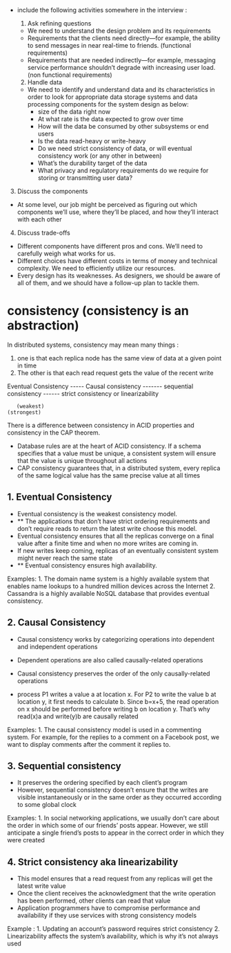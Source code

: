 - include the following activities somewhere in the interview :

  1. Ask refining questions
    -  We need to understand the design problem and its requirements
    - Requirements that the clients need directly—for example, the ability to send messages in near real-time to friends. (functional requirements)
    - Requirements that are needed indirectly—for example, messaging service performance shouldn’t degrade with increasing user load. (non functional requirements)

  2. Handle data
   - We need to identify and understand data and its characteristics in order to look for appropriate data storage systems and data processing components for the system design as below:
        - size of the data right now
        - At what rate is the data expected to grow over time
        - How will the data be consumed by other subsystems or end users
        - Is the data read-heavy or write-heavy
        - Do we need strict consistency of data, or will eventual consistency work (or any other in between)
        - What’s the durability target of the data
        - What privacy and regulatory requirements do we require for storing or transmitting user data?

 3. Discuss the components
  - At some level, our job might be perceived as figuring out which components we’ll use, where they’ll be placed, and how they’ll interact with each other

 4. Discuss trade-offs
  - Different components have different pros and cons. We’ll need to carefully weigh what works for us.
  - Different choices have different costs in terms of money and technical complexity. We need to efficiently utilize our resources.
  - Every design has its weaknesses. As designers, we should be aware of all of them, and we should have a follow-up plan to tackle them.




# consistency   (consistency is an abstraction)

In distributed systems, consistency may mean many things :
   1. one is that each replica node has the same view of data at a given point in time
   2. The other is that each read request gets the value of the recent write




   Eventual Consistency      -----      Causal consistency      -------    sequential consistency         ------  strict consistency or linearizability

       (weakest)                                                                                                        (strongest)


  There is a difference between consistency in ACID properties and consistency in the CAP theorem.

  - Database rules are at the heart of ACID consistency. If a schema specifies that a value must be unique, a consistent system will ensure that the value is unique throughout all actions
  - CAP consistency guarantees that, in a distributed system, every replica of the same logical value has the same precise value at all times


  ## 1. Eventual Consistency
   - Eventual consistency is the weakest consistency model.
   - ** The applications that don’t have strict ordering requirements and don’t require reads to return the latest write choose this model.
   - Eventual consistency ensures that all the replicas converge on a final value after a finite time and when no more writes are coming in.
   - If new writes keep coming, replicas of an eventually consistent system might never reach the same state
   - ** Eventual consistency ensures high availability.

   Examples:
      1. The domain name system is a highly available system that enables name lookups to a hundred million devices across the Internet
      2. Cassandra is a highly available NoSQL database that provides eventual consistency.

  ## 2. Causal Consistency
   - Causal consistency works by categorizing operations into dependent and independent operations
   - Dependent operations are also called causally-related operations
   - Causal consistency preserves the order of the only causally-related operations

   - process P1 writes a value a at location x. For P2 to write the value b at location y, it first needs to calculate b. Since b=x+5, the read operation on x should be performed before writing b on location y. That’s why read(x)a and write(y)b are causally related

   Examples:
      1. The causal consistency model is used in a commenting system. For example, for the replies to a comment on a Facebook post, we want to display comments after the comment it replies to.

  ## 3. Sequential consistency
   -  It preserves the ordering specified by each client’s program
   -  However, sequential consistency doesn’t ensure that the writes are visible instantaneously or in the same order as they occurred according to some global clock

   Examples:
      1. In social networking applications, we usually don’t care about the order in which some of our friends’ posts appear. However, we still anticipate a single friend’s posts to appear in the correct order in which they were created


  ## 4. Strict consistency aka linearizability
   - This model ensures that a read request from any replicas will get the latest write value
   - Once the client receives the acknowledgment that the write operation has been performed, other clients can read that value
   - Application programmers have to compromise performance and availability if they use services with strong consistency models

   Example : 
    1. Updating an account’s password requires strict consistency
    2. Linearizability affects the system’s availability, which is why it’s not always used